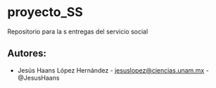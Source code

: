 # proyecto_SS
Repositorio para la s entregas del servicio social

## Autores:

- Jesús Haans López Hernández - jesuslopez@ciencias.unam.mx - @JesusHaans